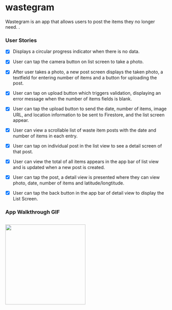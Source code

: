 # wastegram

Wastegram is an app that allows users to post the items they no longer need.
.
### User Stories

- [x] Displays a circular progress indicator when there is no data.
- [x] User can tap the camera button on list screen to take a photo. 
- [x] After user takes a photo, a new post screen displays the taken photo, a textfield for entering number of items and a button for uploading the post. 
- [x] User can tap on upload button which triggers validation, displaying an error message when the number of items fields is blank.
- [x] User can tap the upload button to send the date, number of items, image URL, and location information to be sent to Firestore, and the list screen appear.
- [x] User can view a scrollable list of waste item posts with the date and number of items in each entry.
- [x] User can tap on individual post in the list view to see a detail screen of that post.
- [x] User can view the total of all items appears in the app bar of list view and is updated when a new post is created.
- [x] User can tap the post, a detail view is presented where they can view photo, date, number of items and latitude/longtitude.
- [x] User can tap the back button in the app bar of detail view to display the List Screen. 


### App Walkthrough GIF
<img src="http://g.recordit.co/nXL5VbF4Bm.gif" width=250><br>
---
